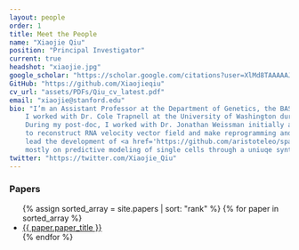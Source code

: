 ```yaml
---
layout: people
order: 1
title: Meet the People
name: "Xiaojie Qiu"
position: "Principal Investigator"
current: true
headshot: "xiaojie.jpg"
google_scholar: "https://scholar.google.com/citations?user=XlMd8TAAAAAJ&hl=en"
GitHub: "https://github.com/Xiaojieqiu"
cv_url: "assets/PDFs/Qiu_cv_latest.pdf"
email: "xiaojie@stanford.edu"
bio: "I’m an Assistant Professor at the Department of Genetics, the BASE program, and the Department of Computer Science at Stanford. 
    I worked with Dr. Cole Trapnell at the University of Washington during my PhD to develop Monocle 2 and 3 for pseudotemporal trajectory analysis of scRNA-seq data. 
    During my post-doc, I worked with Dr. Jonathan Weissman initially at UCSF and then Whitehead Institute and MIT to develop <a href='https://github.com/aristoteleo/dynamo-release'>Dynamo</a> 
    to reconstruct RNA velocity vector field and make reprogramming and in silico perturbation predictions with metabolic labeling enabled single-cell RNA-seq. I recently also
    lead the development of <a href='https://github.com/aristoteleo/spateo-release'>Spateo</a>, for advanced spatiotemporal modeling of single cells. My lab is currently focused 
    mostly on predictive modeling of single cells through a uniuqe synthesis of genomics and machine learning. Outside the lab, I like going to the gym, run and read all kinds of books."
twitter: "https://twitter.com/Xiaojie_Qiu"
---
```


<div class="bigspacer"></div>
<h3>Papers</h3>
<div class="spacer"></div>
<ul>
    {% assign sorted_array = site.papers | sort: "rank" %}
    {% for paper in sorted_array %}
        <li><a href="{{ paper.url }}">{{ paper.paper_title }}</a></li>
    {% endfor %}
</ul>
